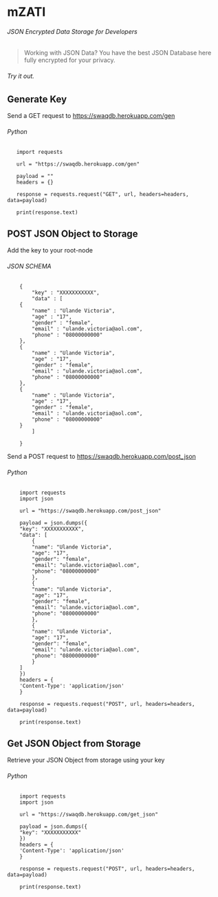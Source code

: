 # mZATI
 ###### JSON Encrypted Data Storage for Developers

 > Working with JSON Data? You have the best JSON Database here fully encrypted for your privacy.

 ###### Try it out.

 ## Generate Key

 Send a GET request to https://swaqdb.herokuapp.com/gen

###### Python
 ```
    import requests

    url = "https://swaqdb.herokuapp.com/gen"

    payload = ""
    headers = {}

    response = requests.request("GET", url, headers=headers, data=payload)

    print(response.text)
```

## POST JSON Object to Storage

Add the key to your root-node

###### JSON SCHEMA

```
    {
        "key" : "XXXXXXXXXXX",
        "data" : [
    {
        "name" : "Ulande Victoria",
        "age" : "17",
        "gender" : "female",
        "email" : "ulande.victoria@aol.com",
        "phone" : "08000000000"
    },
    {
        "name" : "Ulande Victoria",
        "age" : "17",
        "gender" : "female",
        "email" : "ulande.victoria@aol.com",
        "phone" : "08000000000"
    },
    {
        "name" : "Ulande Victoria",
        "age" : "17",
        "gender" : "female",
        "email" : "ulande.victoria@aol.com",
        "phone" : "08000000000"
    }
        ]
        
    }
```

Send a POST request to https://swaqdb.herokuapp.com/post_json

###### Python
```
    import requests
    import json

    url = "https://swaqdb.herokuapp.com/post_json"

    payload = json.dumps({
    "key": "XXXXXXXXXXX",
    "data": [
        {
        "name": "Ulande Victoria",
        "age": "17",
        "gender": "female",
        "email": "ulande.victoria@aol.com",
        "phone": "08000000000"
        },
        {
        "name": "Ulande Victoria",
        "age": "17",
        "gender": "female",
        "email": "ulande.victoria@aol.com",
        "phone": "08000000000"
        },
        {
        "name": "Ulande Victoria",
        "age": "17",
        "gender": "female",
        "email": "ulande.victoria@aol.com",
        "phone": "08000000000"
        }
    ]
    })
    headers = {
    'Content-Type': 'application/json'
    }

    response = requests.request("POST", url, headers=headers, data=payload)

    print(response.text)
```

## Get JSON Object from Storage

Retrieve your JSON Object from storage using your key

###### Python
```
    import requests
    import json

    url = "https://swaqdb.herokuapp.com/get_json"

    payload = json.dumps({
    "key": "XXXXXXXXXXX"
    })
    headers = {
    'Content-Type': 'application/json'
    }

    response = requests.request("POST", url, headers=headers, data=payload)

    print(response.text)
```


